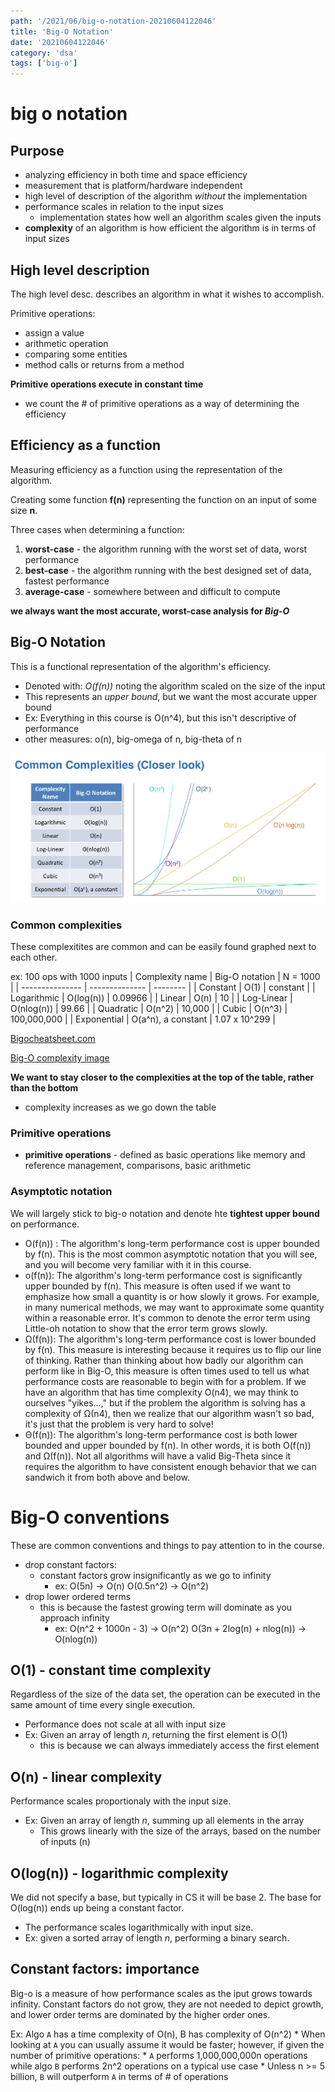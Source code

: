 ```yaml
---
path: '/2021/06/big-o-notation-20210604122046'
title: 'Big-O Notation'
date: '20210604122046'
category: 'dsa'
tags: ['big-o']
---
```


# big o notation

## Purpose
* analyzing efficiency in both time and space efficiency
* measurement that is platform/hardware independent
* high level of description of the algorithm *without* the implementation
* performance scales in relation to the input sizes
    * implementation states how well an algorithm scales given the inputs
* **complexity** of an algorithm is how efficient the algorithm is in terms of input sizes

## High level description
The high level desc. describes an algorithm in what it wishes to accomplish.

Primitive operations:
* assign a value
* arithmetic operation
* comparing some entities
* method calls or returns from a method

**Primitive operations execute in constant time**
* we count the # of primitive operations as a way of determining the efficiency

## Efficiency as a function
Measuring efficiency as a function using the representation of the algorithm.

Creating some function **f(n)** representing the function on an input of some size **n**.

Three cases when determining a function:
1. **worst-case** - the algorithm running with the worst set of data, worst performance
1. **best-case** - the algorithm running with the best designed set of data, fastest performance
1. **average-case** - somewhere between and difficult to compute

**we always want the most accurate, worst-case analysis for *Big-O***

## Big-O Notation
This is a functional representation of the algorithm's efficiency.
* Denoted with: *O(f(n))* noting the algorithm scaled on the size of the input
* This represents an *upper bound*, but we want the most accurate upper bound
* Ex: Everything in this course is O(n^4), but this isn't descriptive of performance
* other measures: o(n), big-omega of n, big-theta of n

![Big-O Time Complexities](./20210610102206-img-1.png)

### Common complexities
These complexitites are common and can be easily found graphed next to each other.

ex: 100 ops with 1000 inputs
| Complexity name | Big-O notation | N = 1000 |
| --------------- | -------------- | -------- |
| Constant | O(1) | constant |
| Logarithmic | O(log(n)) | 0.09966 |
| Linear | O(n) | 10 |
| Log-Linear | O(nlog(n)) | 99.66 |
| Quadratic | O(n^2) | 10,000 |
| Cubic | O(n^3) | 100,000,000 |
| Exponential | O(a^n), a constant | 1.07 x 10^299 |

[Bigocheatsheet.com](https://www.bigocheatsheet.com/)

[Big-O complexity image](https://external-content.duckduckgo.com/iu/?u=https%3A%2F%2Ftse1.mm.bing.net%2Fth%3Fid%3DOIP.qTpWaGrf3GpkpAs-GMQzGAHaES%26pid%3DApi&f=1)


**We want to stay closer to the complexities at the top of the table, rather than the bottom**
* complexity increases as we go down the table

### Primitive operations
* **primitive operations** - defined as basic operations like memory and reference management, comparisons, basic arithmetic

### Asymptotic notation
We will largely stick to big-o notation and denote hte **tightest upper bound** on performance.

* O(f(n)) : The algorithm's long-term performance cost is upper bounded by f(n). This is the most common asymptotic notation that you will see, and you will become very familiar with it in this course.
* o(f(n)): The algorithm's long-term performance cost is significantly upper bounded by f(n). This measure is often used if we want to emphasize how small a quantity is or how slowly it grows. For example, in many numerical methods, we may want to approximate some quantity within a reasonable error. It's common to denote the error term using Little-oh notation to show that the error term grows slowly.
* Ω(f(n)): The algorithm's long-term performance cost is lower bounded by f(n). This measure is interesting because it requires us to flip our line of thinking. Rather than thinking about how badly our algorithm can perform like in Big-O, this measure is often times used to tell us what performance costs are reasonable to begin with for a problem. If we have an algorithm that has time complexity O(n4), we may think to ourselves "yikes...," but if the problem the algorithm is solving has a complexity of Ω(n4), then we realize that our algorithm wasn't so bad, it's just that the problem is very hard to solve!
* Θ(f(n)): The algorithm's long-term performance cost is both lower bounded and upper bounded by f(n). In other words, it is both O(f(n)) and Ω(f(n)). Not all algorithms will have a valid Big-Theta since it requires the algorithm to have consistent enough behavior that we can sandwich it from both above and below.

# Big-O conventions
These are common conventions and things to pay attention to in the course.

* drop constant factors:
    * constant factors grow insignificantly as we go to infinity
        * ex: O(5n) -> O(n)     O(0.5n^2) -> O(n^2)
* drop lower ordered terms
    * this is because the fastest growing term will dominate as you approach infinity
        * ex: O(n^2 + 1000n - 3) -> O(n^2)     O(3n + 2log(n) + nlog(n)) -> O(nlog(n))

## O(1) - constant time complexity
Regardless of the size of the data set, the operation can be executed in the same
amount of time every single execution.

* Performance does not scale at all with input size
* Ex: Given an array of length *n*, returning the first element is O(1)
    * this is because we can always immediately access the first element

## O(n) - linear complexity
Performance scales proportionaly with the input size.

* Ex: Given an array of length *n*, summing up all elements in the array
    * This grows linearly with the size of the arrays, based on the number of inputs (n)

## O(log(n)) - logarithmic complexity
We did not specify a base, but typically in CS it will be base 2. The base for O(log(n)) ends up being
a constant factor.

* The performance scales logarithmically with input size.
* Ex: given a sorted array of length *n*, performing a binary search.

## Constant factors: importance
Big-o is a measure of how performance scales as the iput grows towards infinity. Constant
factors do not grow, they are not needed to depict growth, and lower order terms are
dominated by the higher order ones.

Ex: Algo `A` has a time complexity of O(n), B has complexity of O(n^2)
    * When looking at `A` you can usually assume it would be faster; however, if given the number of primitive operations:
        * `A` performs 1,000,000,000n operations while algo `B` performs 2n^2 operations on a typical use case
        * Unless n >= 5 billion, `B` will outperform `A` in terms of # of operations


